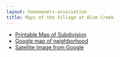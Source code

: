 ```yaml
---
layout: homeowners-association
title: Maps of the Village at Alum Creek
---
```


  * [Printable Map of Subdivision][56]
  * [Google map of neighborhood][71]
  * [Satellite Image from Google][72]

   [56]: http://www.villageatalumcreek.org/wp-content/uploads/2007/03/Map%20of%20subdivision%20mc13.pdf
   [71]: http://maps.google.com/maps?f=q&hl=en&q=2424+Parklawn+Dr.,+Lewis+Center,+OH+43035&layer=&sll=40.196102,-82.988276&sspn=0.008031,0.017252&ie=UTF8&z=15&ll=40.19284,-82.993212&spn=0.016063,0.034504&om=1
   [72]: http://maps.google.com/maps?f=q&hl=en&q=2424+Parklawn+Dr.,+Lewis+Center,+OH+43035&layer=&sll=40.196102,-82.988276&sspn=0.008031,0.017252&ie=UTF8&om=1&z=15&ll=40.19284,-82.993212&spn=0.016063,0.034504&t=k&iwloc=addr
